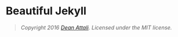 # Beautiful Jekyll

> *Copyright 2016 [Dean Attali](http://deanattali.com). Licensed under the MIT license.*

